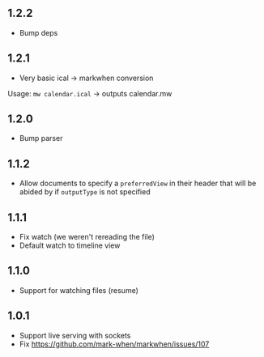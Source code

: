 ## 1.2.2

- Bump deps

## 1.2.1
- Very basic ical -> markwhen conversion

Usage: `mw calendar.ical` -> outputs calendar.mw

## 1.2.0
- Bump parser

## 1.1.2

- Allow documents to specify a `preferredView` in their header that will be abided by if `outputType` is not specified

## 1.1.1

- Fix watch (we weren't rereading the file)
- Default watch to timeline view

## 1.1.0

- Support for watching files (resume)

## 1.0.1

- Support live serving with sockets
- Fix https://github.com/mark-when/markwhen/issues/107
